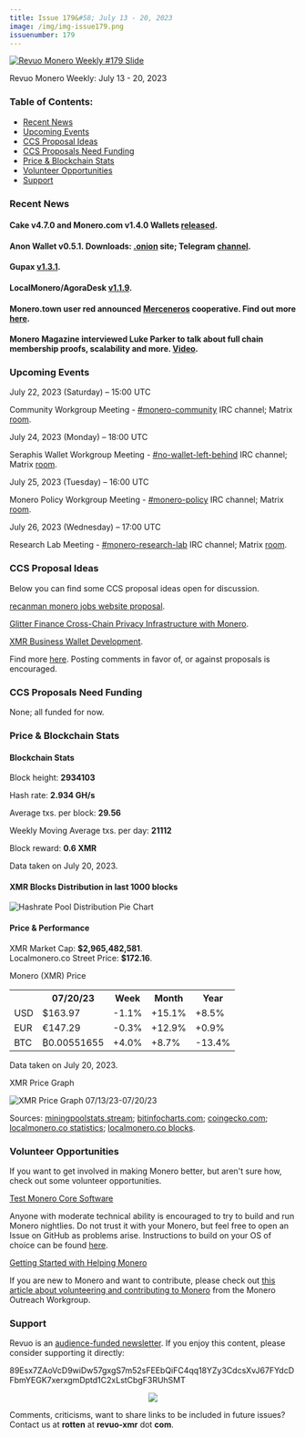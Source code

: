 ```yaml
---
title: Issue 179&#58; July 13 - 20, 2023
image: /img/img-issue179.png
issuenumber: 179
---
```

[<img src="/img/img-issue179.png" alt="Revuo Monero Weekly #179 Slide" class="img-lead">](/issue-179.html)

<p class="text-lead">Revuo Monero Weekly: July 13 - 20, 2023</p>
<!--more-->

<h3>Table of Contents:</h3>
<ul class="contents">
    <li><a href="#news">Recent News</a></li>
    <li><a href="#events">Upcoming Events</a></li>
    <li><a href="#ideas">CCS Proposal Ideas</a></li>
    <li><a href="#proposals">CCS Proposals Need Funding</a></li>
    <li><a href="#stats">Price & Blockchain Stats</a></li>
    <li><a href="#volunteer">Volunteer Opportunities</a></li>
    <li><a href="#support">Support</a></li>
</ul>

<h3 id="news">Recent News</h3>

<div class="newsbyte">
    <h4>Cake v4.7.0 and Monero.com v1.4.0 Wallets <a href="https://github.com/cake-tech/cake_wallet/releases/tag/v4.7.0" target="_blank">released</a>.</h4>
</div>

<div class="newsbyte">
    <h4>Anon Wallet v0.5.1. Downloads: <a href="http://anonero5wmhraxqsvzq2ncgptq6gq45qoto6fnkfwughfl4gbt44swad.onion" target="_blank">.onion</a> site; Telegram <a href="https://t.me/anoneroapks" target="_blank">channel</a>.</h4>
</div>

<div class="newsbyte">
    <h4>Gupax <a href="https://github.com/hinto-janai/gupax/releases/tag/v1.3.1" target="_blank">v1.3.1</a>.</h4>
</div>

<div class="newsbyte">
    <h4>LocalMonero/AgoraDesk <a href="https://github.com/AgoraDesk-LocalMonero/agoradesk-app-foss/releases/tag/v1.1.9" target="_blank">v1.1.9</a>.</h4>
</div>

<div class="newsbyte">
    <h4>Monero.town user red announced <a href="https://merceneros.com/" target="_blank">Merceneros</a> cooperative. Find out more <a href="https://monero.town/post/122501" target="_blank">here</a>.</h4>
</div>

<div class="newsbyte">
    <h4>Monero Magazine interviewed Luke Parker to talk about full chain membership proofs, scalability and more. <a href="https://piped.adminforge.de/watch?v=HmB8ilBp2vE" target="_blank">Video</a>.</h4>
</div>

<h3 id="events">Upcoming Events</h3>

<div class="event">
    <p class="date" markdown="1">July 22, 2023 (Saturday) – 15:00 UTC</p>
    <p markdown="1">Community Workgroup Meeting - <a href="irc://irc.libera.chat/#monero-community" target="_blank">#monero-community</a> IRC channel; Matrix <a href="https://matrix.to/#/#monero-community:monero.social" target="_blank">room</a>.</p>
</div>

<div class="event">
    <p class="date" markdown="1">July 24, 2023 (Monday) – 18:00 UTC</p>
    <p markdown="1">Seraphis Wallet Workgroup Meeting - <a href="irc://irc.libera.chat/#no-wallet-left-behind" target="_blank">#no-wallet-left-behind</a> IRC channel; Matrix <a href="https://matrix.to/#/#no-wallet-left-behind:monero.social" target="_blank">room</a>.</p>
</div>

<div class="event">
    <p class="date" markdown="1">July 25, 2023 (Tuesday) – 16:00 UTC</p>
    <p markdown="1">Monero Policy Workgroup Meeting - <a href="irc://irc.libera.chat/#monero-policy" target="_blank">#monero-policy</a> IRC channel; Matrix <a href="https://matrix.to/#/#monero-policy:monero.social" target="_blank">room</a>.</p>
</div>

<div class="event">
    <p class="date" markdown="1">July 26, 2023 (Wednesday) – 17:00 UTC</p>
    <p markdown="1">Research Lab Meeting - <a href="irc://irc.libera.chat/#monero-research-lab" target="_blank">#monero-research-lab</a> IRC channel; Matrix <a href="https://matrix.to/#/#monero-research-lab:monero.social" target="_blank">room</a>.</p>
</div>

<h3 id="ideas">CCS Proposal Ideas</h3>

<p>Below you can find some CCS proposal ideas open for discussion.</p>

<div class="proposal">
<p><a href="https://repo.getmonero.org/monero-project/ccs-proposals/-/merge_requests/395" target="_blank">recanman monero jobs website proposal</a>.</p>
</div>

<div class="proposal">
<p><a href="https://repo.getmonero.org/monero-project/ccs-proposals/-/merge_requests/396" target="_blank">Glitter Finance Cross-Chain Privacy Infrastructure with Monero</a>.</p>
</div>

<div class="proposal">
<p><a href="https://repo.getmonero.org/monero-project/ccs-proposals/-/merge_requests/398" target="_blank">XMR Business Wallet Development</a>.</p>
</div>

<div class="proposal">
<p>Find more <a href="https://ccs.getmonero.org/ideas/" target="_blank">here</a>. Posting comments in favor of, or against proposals is encouraged.</p>
</div>

<h3 id="proposals">CCS Proposals Need Funding</h3>

<p>None; all funded for now.</p>

<h3 id="stats">Price & Blockchain Stats</h3>

<h4 class="stat">Blockchain Stats</h4>

<div class="bcstats">
    <p>Block height: <b>2934103</b></p>
    <p>Hash rate: <b>2.934 GH/s</b></p>
    <p>Average txs. per block: <b>29.56</b></p>
    <p>Weekly Moving Average txs. per day: <b>21112</b></p>
    <p>Block reward: <b>0.6 XMR</b></p>
</div>
<p class="note">Data taken on July 20, 2023.</p>

<h4 class="stat">XMR Blocks Distribution in last 1000 blocks</h4>
<p><img src="/img/hashrate-pool-distribution-0720.png" alt="Hashrate Pool Distribution Pie Chart"/></p>

<h4 class="stat" id="price-stat">Price & Performance</h4>

<div class="price-intro">XMR Market Cap: <b>$2,965,482,581</b>.<br/>Localmonero.co Street Price: <b>$172.16</b>.</div>

<p class="table-title">Monero (XMR) Price</p>
<table class="price-table">
  <tr class="row1">
    <th></th>
    <th>07/20/23</th>
    <th>Week</th>
    <th>Month</th>
    <th>Year</th>
  </tr>
  <tr>
    <td data-th="XMR to">USD</td>
    <td data-th="07/20/23">$163.97</td>
    <td data-th="Week" class="red">-1.1%</td>
    <td data-th="Month" class="green">+15.1%</td>
    <td data-th="Year" class="green">+8.5%</td>
  </tr>
  <tr class="row3">
    <td data-th="XMR to">EUR</td>
    <td data-th="07/20/23">€147.29</td>
    <td data-th="Week" class="red">-0.3%</td>
    <td data-th="Month" class="green">+12.9%</td>
    <td data-th="Year" class="red">+0.9%</td>
  </tr>
  <tr>
    <td data-th="XMR to">BTC</td>
    <td data-th="07/20/23">₿0.00551655</td>
    <td data-th="Week" class="green">+4.0%</td>
    <td data-th="Month" class="green">+8.7%</td>
    <td data-th="Year" class="red">-13.4%</td>
  </tr>
</table>
<p class="note">Data taken on July 20, 2023.</p>

<p class="table-title">XMR Price Graph</p>

![XMR Price Graph 07/13/23-07/20/23](/img/weekly-chart-0720.png "XMR Price Graph 07/13/23-07/20/23")

Sources: <a href="https://miningpoolstats.stream/monero" target="_blank">miningpoolstats.stream</a>; <a href="https://bitinfocharts.com/monero/" target="_blank">bitinfocharts.com</a>; <a href="https://www.coingecko.com/en/coins/monero" target="_blank">coingecko.com</a>; <a href="https://localmonero.co/statistics" target="_blank">localmonero.co statistics</a>; <a href="https://localmonero.co/blocks" target="_blank">localmonero.co blocks</a>.

<h3 id="volunteer">Volunteer Opportunities</h3>

<p>If you want to get involved in making Monero better, but aren't sure how, check out some volunteer opportunities.</p>

<div class="newsbyte">
    <p class="date"><a href="https://github.com/monero-project/monero" target="_blank">Test Monero Core Software</a></p>
    <p>Anyone with moderate technical ability is encouraged to try to build and run Monero nightlies. Do not trust it with your Monero, but feel free to open an Issue on GitHub as problems arise. Instructions to build on your OS of choice can be found <a href="https://github.com/monero-project/monero#compiling-monero-from-source" target="_blank">here</a>. </p>
</div>

<div class="newsbyte">
    <p class="date"><a href="https://github.com/monero-project/monero" target="_blank">Getting Started with Helping Monero</a></p>
    <p>If you are new to Monero and want to contribute, please check out <a href="https://github.com/monero-ecosystem/outreach-docs/blob/master/monero-outreach-docs/en/archive/getting_started_en.md" target="_blank">this article about volunteering and contributing to Monero</a> from the Monero Outreach Workgroup. </p>
</div>

<h3 id="support">Support</h3>

<p markdown="1">Revuo is an <a href="https://revuo-xmr.com/support/">audience-funded newsletter</a>. If you enjoy this content, please consider supporting it directly:</p>

<p class="address" markdown="1">89Esx7ZAoVcD9wiDw57gxgS7m52sFEEbQiFC4qq18YZy3CdcsXvJ67FYdcDFbmYEGK7xerxgmDptd1C2xLstCbgF3RUhSMT</p>

<p><center><a href="monero:89Esx7ZAoVcD9wiDw57gxgS7m52sFEEbQiFC4qq18YZy3CdcsXvJ67FYdcDFbmYEGK7xerxgmDptd1C2xLstCbgF3RUhSMT" class="qr"><img src="/img/donate-monero.jpg" style="max-width: 200px;"/></a></center></p>

Comments, criticisms, want to share links to be included in future issues? Contact us at **rotten** at **revuo-xmr** dot **com**.
